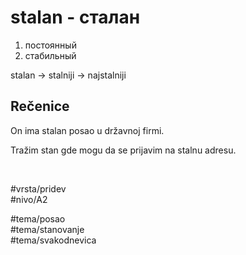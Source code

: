 # stalan - сталан

1. постоянный
2. стабильный

stalan → stalniji → najstalniji

## Rečenice

On ima stalan posao u državnoj firmi.

Tražim stan gde mogu da se prijavim na stalnu adresu.

<br>

#vrsta/pridev  
#nivo/A2  

#tema/posao  
#tema/stanovanje  
#tema/svakodnevica  
